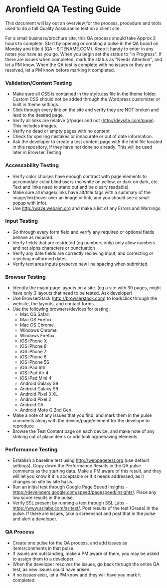 # Aronfield QA Testing Guide

This document will lay out an overview for the process, procedure and tools used to do a full Quality Aassurance test on a client site.

For a small business/brochure site, this QA process should take Approx 2 hours to complete. Start by opening or creating a pulse in the QA board on Monday and title it (QA - SITENAME.COM). Keep it handy to enter in any notes you have as you go. When you begin set the status to "In Progress". If there are issues when completed, mark the status as "Needs Attention", and let a PM know. When the QA test is complete with no issues or they are resolved, let a PM know before marking it completed.


### Validation/Content Testing
* Make sure all CSS is contained in the style.css file in the theme folder. Custom CSS should not be added through the Wordpress customizer or built in theme settings.
* Click through every link on the site and verify they are NOT broken and lead to the desired page.
* Verify all links are relative (//page) and not (http://devsite.com/page). This includes images.
* Verify no dead or empty pages with no content
* Check for spelling mistakes or innacurate or out of date information.
* Ask the developer to create a test content page with the html file located in this repository, if they have not done so already. This will be used later in Browser Testing

### Accessability Testing
* Verify color choices have enough contract with page elements to accomodate color blind users (no white on yellow, or dark on dark, etc. Text and links need to stand out and be cleary readable).
* Make sure all images/links have alt/title tags with a summary of the image/link(hover over an image or link, and you should see a small popup with info).
* Use http://wave.webaim.org and make a list of any Errors and Warnings.

### Input Testing
* Go through every form field and verify any required or optional fields behave as required.
* Verify fields that are restricted (eg numbers only) only allow numbers and not alpha characters or punctuation
* Verify any date fields are correctly recieving input, and correcting or rejecting malformed dates.
* Verify text area inputs preserve new line spacing when submitted.

### Browser Testing
* Identify the major page layouts on a site. (eg a site with 30 pages, might have only 3 layouts that need to be tested. Ask developer)
* Use BrowserStack (http://browserstack.com) to load/click through the website, the layouts, and contact forms.
* Use the following browsers/devices for testing:
  * Mac OS Safari
  * Mac OS Firefox
  * Mac OS Chrome
  * Windows Chrome
  * Windows Firefox
  * iOS iPhone X
  * iOS iPhone 8
  * iOS iPhone 7
  * iOS iPhone 6
  * iOS iPhone 5S
  * iOS iPad 6th
  * iOS iPad Air 4
  * iOS iPad Mini 4
  * Android Galaxy S9
  * Android Galaxy S6
  * Android Pixel 3 XL
  * Android Pixel 2
  * Android G5
  * Android Moto G 2nd Gen
* Make a note of any issues that you find, and mark them in the pulse comments along with the device/page/element for the develope to reproduce
* Browse the Test Content page on each device, and make note of any striking out of place items or odd looking/behaving elements.


### Performance Testing
* Establish a baseline test using http://webpagetest.org (use default settings). Copy down the Performance Results in the QA pulse comments as the starting data. Make a PM aware of this result, and they will let you know if it is acceptable or if it needs addressed, as it changes on site by site basis.
* Run an initial test through Google Page Speed Insights - https://developers.google.com/speed/pagespeed/insights/. Place any low score results in the pulse.
* Verify SSL present by running a test through SSL Labs - https://www.ssllabs.com/ssltest/. Post results of the test (Grade) in the pulse. If there are issues, take a screenshot and post that in the pulse and alert a developer.


### QA Process
* Create one pulse for the QA process, and add issues as items/comments in that pulse.
* If issues are outstanding, make a PM aware of them, you may be asked to assign them to a developer.
* When the developer resolves the issues, go back through the entire QA test, as new issues could have arisen.
* If no issues exist, let a PM know and they will have you mark it completed.
